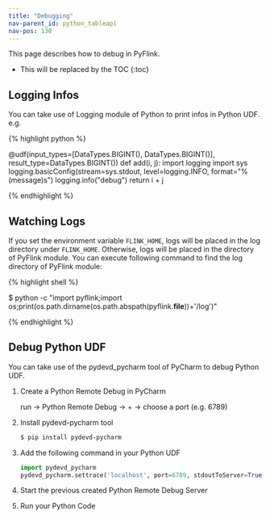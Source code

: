 ```yaml
---
title: "Debugging"
nav-parent_id: python_tableapi
nav-pos: 130
---
```

<!--
Licensed to the Apache Software Foundation (ASF) under one
or more contributor license agreements.  See the NOTICE file
distributed with this work for additional information
regarding copyright ownership.  The ASF licenses this file
to you under the Apache License, Version 2.0 (the
"License"); you may not use this file except in compliance
with the License.  You may obtain a copy of the License at

  http://www.apache.org/licenses/LICENSE-2.0

Unless required by applicable law or agreed to in writing,
software distributed under the License is distributed on an
"AS IS" BASIS, WITHOUT WARRANTIES OR CONDITIONS OF ANY
KIND, either express or implied.  See the License for the
specific language governing permissions and limitations
under the License.
-->

This page describes how to debug in PyFlink.

* This will be replaced by the TOC
{:toc}

## Logging Infos

You can take use of Logging module of Python to print infos in Python UDF. e.g.

{% highlight python %}

@udf(input_types=[DataTypes.BIGINT(), DataTypes.BIGINT()], result_type=DataTypes.BIGINT())
def add(i, j):
    import logging
    import sys
    logging.basicConfig(stream=sys.stdout, level=logging.INFO, format="%(message)s")
    logging.info("debug")
    return i + j
    
{% endhighlight %}

## Watching Logs

If you set the environment variable `FLINK_HOME`, logs will be placed in the log directory under `FLINK_HOME`.
Otherwise, logs will be placed in the directory of PyFlink module. You can execute following command to find
the log directory of PyFlink module:

{% highlight shell %}

$ python -c "import pyflink;import os;print(os.path.dirname(os.path.abspath(pyflink.__file__))+'/log')"

{% endhighlight %}

## Debug Python UDF
You can take use of the pydevd_pycharm tool of PyCharm to debug Python UDF.

1. Create a Python Remote Debug in PyCharm

    run -> Python Remote Debug -> + -> choose a port (e.g. 6789)

2. Install pydevd-pycharm tool

    ```bash
    $ pip install pydevd-pycharm
    ```

3. Add the following command in your Python UDF

    ```python
    import pydevd_pycharm
    pydevd_pycharm.settrace('localhost', port=6789, stdoutToServer=True, stderrToServer=True)
    ```

4. Start the previous created Python Remote Debug Server

5. Run your Python Code
